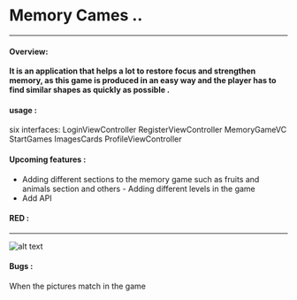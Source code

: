 # Memory Cames ..
------------

####  Overview:
**It is an application that helps a lot to restore focus and strengthen memory, as this game is produced in an easy way and the player has to find similar shapes as quickly as possible
.**


#### usage :

six interfaces:
LoginViewController
RegisterViewController
MemoryGameVC
StartGames
ImagesCards
ProfileViewController

#### Upcoming features :
- ‏Adding different sections to the memory game such as fruits and animals section and others
​- Adding different levels in the game
- Add API

#### RED :
------------

![alt text](https://g.top4top.io/p_2158ipx7t1.png)

#### Bugs :

When the pictures match in the game 
